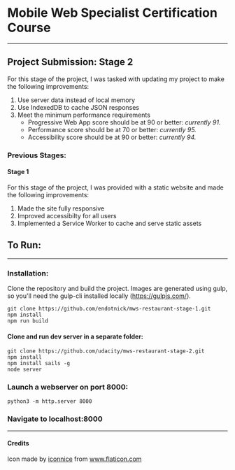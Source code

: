 # Mobile Web Specialist Certification Course
---
## Project Submission: Stage 2

For this stage of the project, I was tasked with updating my project to make the following improvements:
1. Use server data instead of local memory
2. Use IndexedDB to cache JSON responses
3. Meet the minimum performance requirements
    - Progressive Web App score should be at 90 or better: *currently 91.*
    - Performance score should be at 70 or better: *currently 95.*
    - Accessibility score should be at 90 or better: *currently 94.*

### Previous Stages:
#### Stage 1

For this stage of the project, I was provided with a static website and made the following improvements:
1. Made the site fully responsive
2. Improved accessibilty for all users
3. Implemented a Service Worker to cache and serve static assets

## To Run:
---
### Installation:
Clone the repository and build the project. Images are generated using gulp, so you'll need the gulp-cli installed locally (https://gulpjs.com/).

    git clone https://github.com/endotnick/mws-restaurant-stage-1.git
    npm install
    npm run build
    
#### Clone and run dev server in a separate folder:
    git clone https://github.com/udacity/mws-restaurant-stage-2.git
    npm install
    npm install sails -g
    node server

### Launch a webserver on port 8000:
    python3 -m http.server 8000   
### Navigate to localhost:8000
---
#### Credits
Icon made by [iconnice](https://www.flaticon.com/authors/iconnice) from www.flaticon.com
